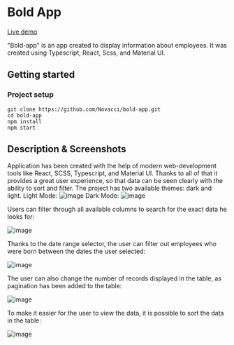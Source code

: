 # Bold App

[Live demo]([https://novacci.github.io/covid-stats/)

"Bold-app" is an app created to display information about employees. 
It was created using Typescript, React, Scss, and Material UI.

## Getting started

### Project setup

```
git clone https://github.com/Novacci/bold-app.git
cd bold-app
npm install
npm start
```
## Description & Screenshots

Application has been created with the help of modern web-development tools like React, SCSS, Typescript, and Material UI. Thanks to all of that it provides a great user 
experience, so that data can be seen clearly with the ability to sort and filter.
The project has two available themes: dark and light.
Light Mode:
![image](https://github.com/Novacci/bold-app/assets/110100579/522b392e-a7df-4f7a-9084-12dcef0153c1)
Dark Mode: 
![image](https://github.com/Novacci/bold-app/assets/110100579/2ec84ba7-2f6b-48a8-8bb9-85e8f6d41126)

Users can filter through all available columns to search for the exact data he looks for:

![image](https://github.com/Novacci/bold-app/assets/110100579/3130d2e5-1603-47ea-a9b3-88288b575598)

Thanks to the date range selector, the user can filter out employees who were born between the dates the user selected:

![image](https://github.com/Novacci/bold-app/assets/110100579/3b42132d-9c26-4f68-88e9-2758dff06b2f)

The user can also change the number of records displayed in the table, as pagination has been added to the table:

![image](https://github.com/Novacci/bold-app/assets/110100579/215b0aae-0b5e-4ae6-8a9e-1623d22e93b6)

To make it easier for the user to view the data, it is possible to sort the data in the table:

![image](https://github.com/Novacci/bold-app/assets/110100579/370d7fa6-186d-446d-8f83-31abf42be477)
